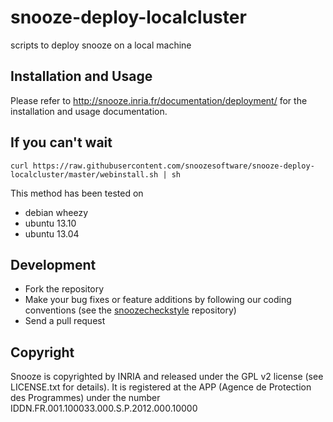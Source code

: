 snooze-deploy-localcluster
==========================

scripts to deploy snooze on a local machine

## Installation and Usage

Please refer to <http://snooze.inria.fr/documentation/deployment/> for the installation and usage documentation.


## If you can't wait

``` curl https://raw.githubusercontent.com/snoozesoftware/snooze-deploy-localcluster/master/webinstall.sh | sh ```

This method has been tested on 
* debian wheezy
* ubuntu 13.10
* ubuntu 13.04

## Development

* Fork the repository
* Make your bug fixes or feature additions by following our coding conventions (see the [snoozecheckstyle](https://github.com/snoozesoftware/snoozecheckstyle) repository)
* Send a pull request

## Copyright

Snooze is copyrighted by INRIA and released under the GPL v2 license (see LICENSE.txt for details). It is registered at the APP (Agence de Protection des Programmes)
under the number IDDN.FR.001.100033.000.S.P.2012.000.10000
